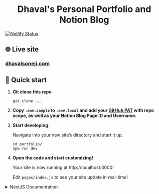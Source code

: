 <h1 align="center">
  Dhaval's Personal Portfolio and Notion Blog
</h1>

[![Netlify Status](https://api.netlify.com/api/v1/badges/f3c4bc45-2b8d-4bfa-8ed4-1a3ec1840b28/deploy-status)](https://app.netlify.com/sites/soneji/deploys)

## 🌐 Live site

### [dhavalsoneji.com](https://dhavalsoneji.com)

## 🚀 Quick start

1.  **Git clone this repo**

    ```shell
    git clone ...
    ```

1.  **Copy `.env.sample` to `.env.local` and add your [GitHub PAT](https://github.com/settings/tokens) with repo scope, as well as your Notion Blog Page ID and Username.**

1.  **Start developing.**

    Navigate into your new site’s directory and start it up.

    ```shell
    cd portfolio/
    npm run dev
    ```

1.  **Open the code and start customizing!**

    Your site is now running at http://localhost:3000!

    Edit `pages/index.js` to see your site update in real-time!


<details>

<summary>NextJS Documentation</summary>
This is a [Next.js](https://nextjs.org/) project bootstrapped with [`create-next-app`](https://github.com/vercel/next.js/tree/canary/packages/create-next-app).

## Getting Started

First, run the development server:

```bash
npm run dev
# or
yarn dev
```

Open [http://localhost:3000](http://localhost:3000) with your browser to see the result.

You can start editing the page by modifying `pages/index.js`. The page auto-updates as you edit the file.

[API routes](https://nextjs.org/docs/api-routes/introduction) can be accessed on [http://localhost:3000/api/hello](http://localhost:3000/api/hello). This endpoint can be edited in `pages/api/hello.js`.

The `pages/api` directory is mapped to `/api/*`. Files in this directory are treated as [API routes](https://nextjs.org/docs/api-routes/introduction) instead of React pages.

## Learn More

To learn more about Next.js, take a look at the following resources:

- [Next.js Documentation](https://nextjs.org/docs) - learn about Next.js features and API.
- [Learn Next.js](https://nextjs.org/learn) - an interactive Next.js tutorial.

You can check out [the Next.js GitHub repository](https://github.com/vercel/next.js/) - your feedback and contributions are welcome!

## Deploy on Vercel

The easiest way to deploy your Next.js app is to use the [Vercel Platform](https://vercel.com/new?utm_medium=default-template&filter=next.js&utm_source=create-next-app&utm_campaign=create-next-app-readme) from the creators of Next.js.

Check out our [Next.js deployment documentation](https://nextjs.org/docs/deployment) for more details.

</details>
